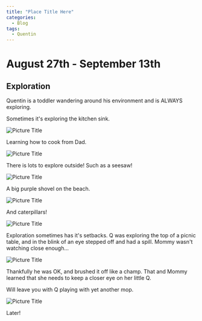 ```yaml
---
title: "Place Title Here"
categories:
  - Blog
tags:
  - Quentin
---
```


# August 27th - September 13th

## Exploration

Quentin is a toddler wandering around his environment and is ALWAYS exploring.

Sometimes it's exploring the kitchen sink.

![Picture Title](/assets/images/sink.jpg)

Learning how to cook from Dad.

![Picture Title](/assets/images/cookingwithdad.jpg)

There is lots to explore outside! Such as a seesaw!

![Picture Title](/assets/images/seesaw.jpg)

A big purple shovel on the beach.

![Picture Title](/assets/images/purpleshovel.jpg)

And caterpillars!

![Picture Title](/assets/images/caterpillar.jpg)

Exploration sometimes has it's setbacks. Q was exploring the top of a picnic table, and in the blink of an eye stepped off and had a spill. Mommy wasn't watching close enough...

![Picture Title](/assets/images/bruise.jpg)

Thankfully he was OK, and brushed it off like a champ. That and Mommy learned that she needs to keep a closer eye on her little Q.

Will leave you with Q playing with yet another mop.

![Picture Title](/assets/images/rehobothmop.jpg)

Later!
